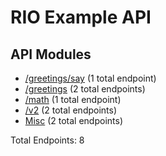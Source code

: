 # RIO Example API

## API Modules
- [/greetings/say](Public-API-Modules/greetings-say-API.md) (1 total endpoint)
- [/greetings](Public-API-Modules/greetings-API.md) (2 total endpoints)
- [/math](Public-API-Modules/math-API.md) (1 total endpoint)
- [/v2](Public-API-Modules/v2-API.md) (2 total endpoints)
- [Misc](Public-API-Modules/Misc-API.md) (2 total endpoints)

Total Endpoints: 8
